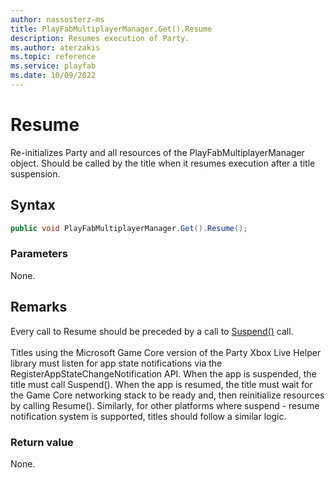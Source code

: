 ```yaml
---
author: nassosterz-ms
title: PlayFabMultiplayerManager.Get().Resume
description: Resumes execution of Party.
ms.author: aterzakis
ms.topic: reference
ms.service: playfab
ms.date: 10/09/2022
---
```


# Resume

Re-initializes Party and all resources of the PlayFabMultiplayerManager object. Should be called by the title when it resumes execution after a title suspension.

## Syntax

```csharp
public void PlayFabMultiplayerManager.Get().Resume();
```

### Parameters

None.

## Remarks
Every call to Resume should be preceded by a call to [Suspend()](playfabunitysuspend.md) call. <br /><br /> Titles using the Microsoft Game Core version of the Party Xbox Live Helper library must listen for app state notifications via the RegisterAppStateChangeNotification API. When the app is suspended, the title must call Suspend(). When the app is resumed, the title must wait for the Game Core networking stack to be ready and, then reinitialize resources by calling Resume().
Similarly, for other platforms where suspend - resume notification system is supported, titles should follow a similar logic.


### Return value

None.
